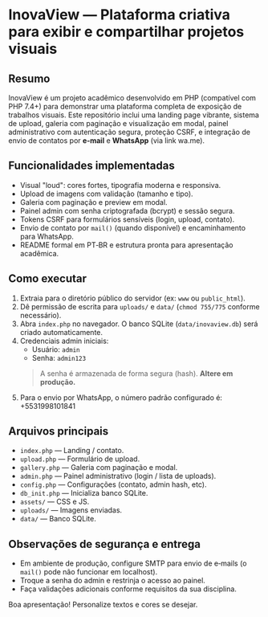 # InovaView — Plataforma criativa para exibir e compartilhar projetos visuais

## Resumo
InovaView é um projeto acadêmico desenvolvido em PHP (compatível com PHP 7.4+) para demonstrar
uma plataforma completa de exposição de trabalhos visuais. Este repositório inclui uma
landing page vibrante, sistema de upload, galeria com paginação e visualização em modal,
painel administrativo com autenticação segura, proteção CSRF, e integração de envio de
contatos por **e‑mail** e **WhatsApp** (via link wa.me).

## Funcionalidades implementadas
- Visual "loud": cores fortes, tipografia moderna e responsiva.
- Upload de imagens com validação (tamanho e tipo).
- Galeria com paginação e preview em modal.
- Painel admin com senha criptografada (bcrypt) e sessão segura.
- Tokens CSRF para formulários sensíveis (login, upload, contato).
- Envio de contato por `mail()` (quando disponível) e encaminhamento para WhatsApp.
- README formal em PT‑BR e estrutura pronta para apresentação acadêmica.

## Como executar
1. Extraia para o diretório público do servidor (ex: `www` ou `public_html`).
2. Dê permissão de escrita para `uploads/` e `data/` (`chmod 755/775` conforme necessário).
3. Abra `index.php` no navegador. O banco SQLite (`data/inovaview.db`) será criado automaticamente.
4. Credenciais admin iniciais:
   - Usuário: `admin`
   - Senha: `admin123`
   > A senha é armazenada de forma segura (hash). **Altere em produção.**
5. Para o envio por WhatsApp, o número padrão configurado é: +5531998101841

## Arquivos principais
- `index.php` — Landing / contato.
- `upload.php` — Formulário de upload.
- `gallery.php` — Galeria com paginação e modal.
- `admin.php` — Painel administrativo (login / lista de uploads).
- `config.php` — Configurações (contato, admin hash, etc).
- `db_init.php` — Inicializa banco SQLite.
- `assets/` — CSS e JS.
- `uploads/` — Imagens enviadas.
- `data/` — Banco SQLite.

## Observações de segurança e entrega
- Em ambiente de produção, configure SMTP para envio de e‑mails (o `mail()` pode não funcionar em localhost).
- Troque a senha do admin e restrinja o acesso ao painel.
- Faça validações adicionais conforme requisitos da sua disciplina.

Boa apresentação! Personalize textos e cores se desejar.
